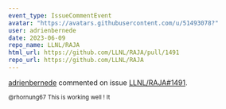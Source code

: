```yaml
---
event_type: IssueCommentEvent
avatar: "https://avatars.githubusercontent.com/u/51493078?"
user: adrienbernede
date: 2023-06-09
repo_name: LLNL/RAJA
html_url: https://github.com/LLNL/RAJA/pull/1491
repo_url: https://github.com/LLNL/RAJA
---
```


<a href='https://github.com/adrienbernede' target='_blank'>adrienbernede</a> commented on issue <a href='https://github.com/LLNL/RAJA/pull/1491' target='_blank'>LLNL/RAJA#1491</a>.

<small>@rhornung67 This is working well ! It